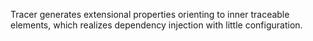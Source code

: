 Tracer generates extensional properties orienting to inner traceable elements, which realizes 
dependency injection with little configuration.
